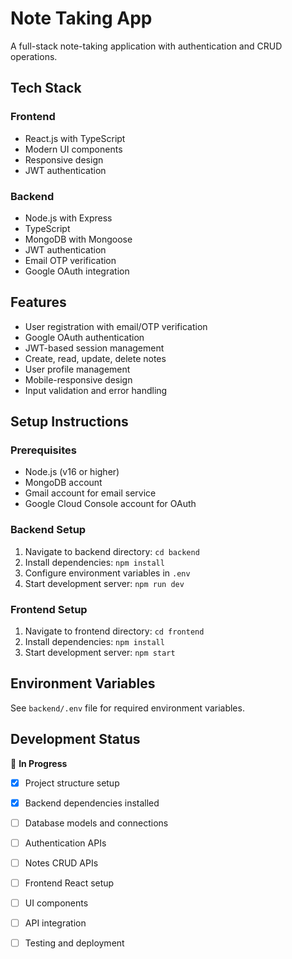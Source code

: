 # Note Taking App

A full-stack note-taking application with authentication and CRUD operations.

## Tech Stack

### Frontend
- React.js with TypeScript
- Modern UI components
- Responsive design
- JWT authentication

### Backend
- Node.js with Express
- TypeScript
- MongoDB with Mongoose
- JWT authentication
- Email OTP verification
- Google OAuth integration

## Features

- User registration with email/OTP verification
- Google OAuth authentication  
- JWT-based session management
- Create, read, update, delete notes
- User profile management
- Mobile-responsive design
- Input validation and error handling

## Setup Instructions

### Prerequisites
- Node.js (v16 or higher)
- MongoDB account
- Gmail account for email service
- Google Cloud Console account for OAuth

### Backend Setup
1. Navigate to backend directory: `cd backend`
2. Install dependencies: `npm install`
3. Configure environment variables in `.env`
4. Start development server: `npm run dev`

### Frontend Setup
1. Navigate to frontend directory: `cd frontend`
2. Install dependencies: `npm install`
3. Start development server: `npm start`

## Environment Variables

See `backend/.env` file for required environment variables.

## Development Status

🚧 **In Progress**
- [x] Project structure setup
- [x] Backend dependencies installed
- [ ] Database models and connections
- [ ] Authentication APIs
- [ ] Notes CRUD APIs
- [ ] Frontend React setup
- [ ] UI components
- [ ] API integration
- [ ] Testing and deployment

